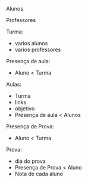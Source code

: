Alunos

Professores

Turma:
  - varios alunos
  - varios professores


Presença de aula:
  - Aluno < Turma

Aulas:
  - Turma
  - links
  - objetivo
  - Presença de aula < Alunos


Presença de Prova:
  - Aluno < Turma

Prova:
  - dia do prova
  - Presença de Prova < Aluno
  - Nota de cada aluno